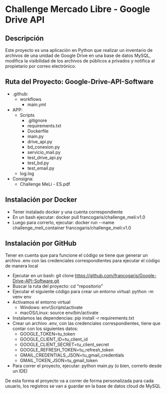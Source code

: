 # Challenge Mercado Libre - Google Drive API

## Descripción

Este proyecto es una aplicación en Python que realizar un inventario de archivos de una unidad de Google Drive en una base de datos MySQL, modifica la visibilidad de los archivos de públicos a privados y notifica al propietario por correo electrónico.

## Ruta del Proyecto: Google-Drive-API-Software
  - .github:
      - workflows
          - main.yml
  - APP:
      - Scripts
          - .gitignore
          - requirements.txt
          - Dockerfile
          - main.py
          - drive_api.py
          - bd_conexion.py
          - servicio_mail.py
          - test_drive_api.py
          - test_bd.py
          - test_email.py
      - log.log
  - Consigna:
      - Challenge MeLi - ES.pdf

## Instalación por Docker

- Tener instalado docker y una cuenta correspondiente
- En un bash ejecutar: docker pull francogaris/challenge_meli:v1.0
- Luego para correrlo, ejecutar: docker run --name challenge_meli_container francogaris/challenge_meli:v1.0

## Instalación por GitHub

Tener en cuenta que para funcione el código se tiene que generar un archivo .env con las credenciales correspondientes para ejecutar el código de manera local

- Ejecutar en un bash: git clone https://github.com/francogaris/Google-Drive-API-Software.git
- Buscar la ruta del proyecto: cd "repositorio"
- Ejecutar el siguiente código para crear un entorno virtual: python -m venv env
- Activamos el entorno virtual
    - Windows: env\Scripts\activate
    - macOS/Linux: source env/bin/activate
- Instalamos las dependencias: pip install -r requirements.txt
- Crear un archivo .env, con las credenciales correspondientes, tiene que contar con los siguientes datos:
  - GOOGLE_TOKEN=tu_token
  - GOOGLE_CLIENT_ID=tu_client_id
  - GOOGLE_CLIENT_SECRET=tu_client_secret
  - GOOGLE_REFRESH_TOKEN=tu_refresh_token
  - GMAIL_CREDENTIALS_JSON=tu_gmail_credentials
  - GMAIL_TOKEN_JSON=tu_gmail_token
- Para correr el proyecto, ejecutar: python main.py (o bien, correrlo desde un IDE)

De esta forma el proyecto va a correr de forma personalizada para cada usuario, los registros se van a guardar en la base de datos cloud de MySQL
